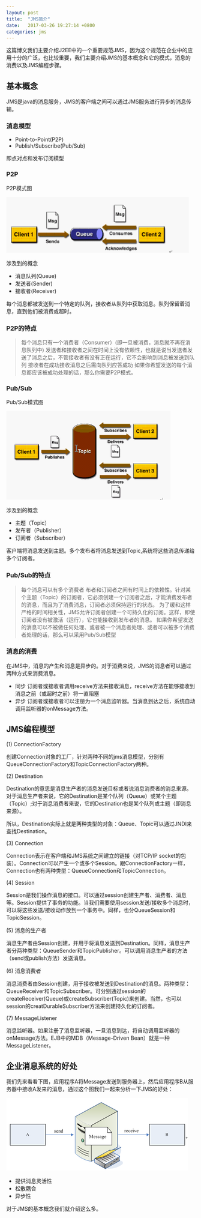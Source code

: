 ```yaml
---
layout: post
title:  "JMS简介"
date:   2017-03-26 19:27:14 +0800
categories: jms
---
```

这篇博文我们主要介绍J2EE中的一个重要规范JMS，因为这个规范在企业中的应用十分的广泛，也比较重要，我们主要介绍JMS的基本概念和它的模式，消息的消费以及JMS编程步骤。

## 基本概念

JMS是java的消息服务，JMS的客户端之间可以通过JMS服务进行异步的消息传输。

### 消息模型

- Point-to-Point(P2P)
- Publish/Subscribe(Pub/Sub)

即点对点和发布订阅模型

### P2P

P2P模式图 

![Alt text](/images/p2p.jpg)

涉及到的概念 
- 消息队列(Queue)
- 发送者(Sender)
- 接收者(Receiver)

每个消息都被发送到一个特定的队列，接收者从队列中获取消息。队列保留着消息，直到他们被消费或超时。


### P2P的特点
>每个消息只有一个消费者（Consumer）(即一旦被消费，消息就不再在消息队列中)
>发送者和接收者之间在时间上没有依赖性，也就是说当发送者发送了消息之后，不管接收者有没有正在运行，它不会影响到消息被发送到队列
>接收者在成功接收消息之后需向队列应答成功
>如果你希望发送的每个消息都应该被成功处理的话，那么你需要P2P模式。

### Pub/Sub

Pub/Sub模式图 

![Alt text](/images/pubsub.jpg)

涉及到的概念 
- 主题（Topic）
- 发布者（Publisher）
- 订阅者（Subscriber） 

客户端将消息发送到主题。多个发布者将消息发送到Topic,系统将这些消息传递给多个订阅者。


### Pub/Sub的特点

> 每个消息可以有多个消费者
>布者和订阅者之间有时间上的依赖性。针对某个主题（Topic）的订阅者，它必须创建一个订阅者之后，才能消费发布者的消息，而且为了消费消息，订阅者必须保持运行的状态。
>为了缓和这样严格的时间相关性，JMS允许订阅者创建一个可持久化的订阅。这样，即使订阅者没有被激活（运行），它也能接收到发布者的消息。
>如果你希望发送的消息可以不被做任何处理、或者被一个消息者处理、或者可以被多个消费者处理的话，那么可以采用Pub/Sub模型

### 消息的消费 
在JMS中，消息的产生和消息是异步的。对于消费来说，JMS的消息者可以通过两种方式来消费消息。 
- 同步 
订阅者或接收者调用receive方法来接收消息，receive方法在能够接收到消息之前（或超时之前）将一直阻塞 
- 异步 
订阅者或接收者可以注册为一个消息监听器。当消息到达之后，系统自动调用监听器的onMessage方法。


## JMS编程模型

(1) ConnectionFactory

创建Connection对象的工厂，针对两种不同的jms消息模型，分别有QueueConnectionFactory和TopicConnectionFactory两种。

(2) Destination

Destination的意思是消息生产者的消息发送目标或者说消息消费者的消息来源。对于消息生产者来说，它的Destination是某个队列（Queue）或某个主题（Topic）;对于消息消费者来说，它的Destination也是某个队列或主题（即消息来源）。

所以，Destination实际上就是两种类型的对象：Queue、Topic可以通过JNDI来查找Destination。

(3) Connection

Connection表示在客户端和JMS系统之间建立的链接（对TCP/IP socket的包装）。Connection可以产生一个或多个Session。跟ConnectionFactory一样，Connection也有两种类型：QueueConnection和TopicConnection。

(4) Session

Session是我们操作消息的接口。可以通过session创建生产者、消费者、消息等。Session提供了事务的功能。当我们需要使用session发送/接收多个消息时，可以将这些发送/接收动作放到一个事务中。同样，也分QueueSession和TopicSession。

(5) 消息的生产者

消息生产者由Session创建，并用于将消息发送到Destination。同样，消息生产者分两种类型：QueueSender和TopicPublisher。可以调用消息生产者的方法（send或publish方法）发送消息。

(6) 消息消费者

消息消费者由Session创建，用于接收被发送到Destination的消息。两种类型：QueueReceiver和TopicSubscriber。可分别通过session的createReceiver(Queue)或createSubscriber(Topic)来创建。当然，也可以session的creatDurableSubscriber方法来创建持久化的订阅者。

(7) MessageListener

消息监听器。如果注册了消息监听器，一旦消息到达，将自动调用监听器的onMessage方法。EJB中的MDB（Message-Driven Bean）就是一种MessageListener。


## 企业消息系统的好处

我们先来看看下图，应用程序A将Message发送到服务器上，然后应用程序B从服务器中接收A发来的消息，通过这个图我们一起来分析一下JMS的好处： 

![Alt text](/images/company.jpg)

* 提供消息灵活性
* 松散耦合
* 异步性

对于JMS的基本概念我们就介绍这么多。
